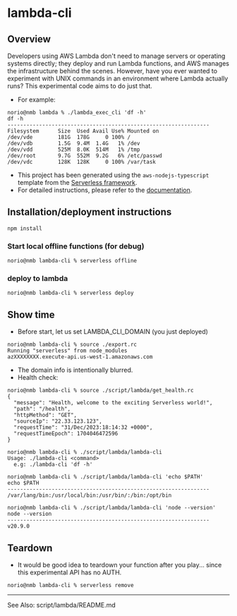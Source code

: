 # lambda-cli

## Overview

Developers using AWS Lambda don't need to manage servers or operating systems directly; they deploy and run Lambda functions, and AWS manages the infrastructure behind the scenes.
However, have you ever wanted to experiment with UNIX commands in an environment where Lambda actually runs?
This experimental code aims to do just that.

- For example:

```
norio@nmb lambda % ./lambda_exec_cli 'df -h'
df -h
----------------------------------------------------------------
Filesystem      Size  Used Avail Use% Mounted on
/dev/vde        181G  178G     0 100% /
/dev/vdb        1.5G  9.4M  1.4G   1% /dev
/dev/vdd        525M  8.0K  514M   1% /tmp
/dev/root       9.7G  552M  9.2G   6% /etc/passwd
/dev/vdc        128K  128K     0 100% /var/task
```

- This project has been generated using the `aws-nodejs-typescript` template from the [Serverless framework](https://www.serverless.com/).
- For detailed instructions, please refer to the [documentation](https://www.serverless.com/framework/docs/providers/aws/).

## Installation/deployment instructions

```
npm install
```

### Start local offline functions (for debug)
```
norio@nmb lambda-cli % serverless offline
```

### deploy to lambda
```
norio@nmb lambda-cli % serverless deploy
```

## Show time

- Before start, let us set LAMBDA_CLI_DOMAIN (you just deployed)

```
norio@nmb lambda-cli % source ./export.rc
Running "serverless" from node_modules
azXXXXXXXX.execute-api.us-west-1.amazonaws.com
```
- The domain info is intentionally blurred.
- Health check: 

```
norio@nmb lambda-cli % source ./script/lambda/get_health.rc
{
  "message": "Health, welcome to the exciting Serverless world!",
  "path": "/health",
  "httpMethod": "GET",
  "sourceIp": "22.33.123.123",
  "requestTime": "31/Dec/2023:18:14:32 +0000",
  "requestTimeEpoch": 1704046472596
}
```

```
norio@nmb lambda-cli % ./script/lambda/lambda-cli
Usage: ./lambda-cli <command>
  e.g: ./lambda-cli 'df -h'
```

```
norio@nmb lambda-cli % ./script/lambda/lambda-cli 'echo $PATH'
echo $PATH
----------------------------------------------------------------
/var/lang/bin:/usr/local/bin:/usr/bin/:/bin:/opt/bin
```

```
norio@nmb lambda-cli % ./script/lambda/lambda-cli 'node --version'
node --version
----------------------------------------------------------------
v20.9.0
```

## Teardown
- It would be good idea to teardown your function after you play... since this experimental API has no AUTH.

```
norio@nmb lambda-cli % serverless remove
```

---
See Also: script/lambda/README.md